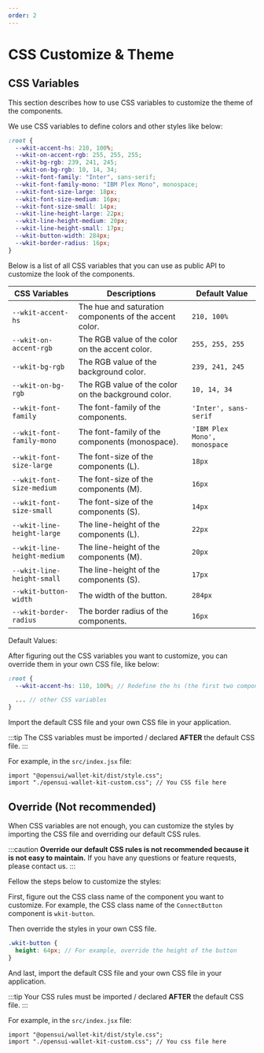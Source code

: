 ```yaml
---
order: 2
---
```


# CSS Customize & Theme

## CSS Variables

This section describes how to use CSS variables to customize the theme of the components.

We use CSS variables to define colors and other styles like below:

```css
:root {
  --wkit-accent-hs: 210, 100%;
  --wkit-on-accent-rgb: 255, 255, 255;
  --wkit-bg-rgb: 239, 241, 245;
  --wkit-on-bg-rgb: 10, 14, 34;
  --wkit-font-family: "Inter", sans-serif;
  --wkit-font-family-mono: "IBM Plex Mono", monospace;
  --wkit-font-size-large: 18px;
  --wkit-font-size-medium: 16px;
  --wkit-font-size-small: 14px;
  --wkit-line-height-large: 22px;
  --wkit-line-height-medium: 20px;
  --wkit-line-height-small: 17px;
  --wkit-button-width: 284px;
  --wkit-border-radius: 16px;
}
```

Below is a list of all CSS variables that you can use as public API to customize the look of the components.

| CSS Variables               | Descriptions                                           | Default Value                |
| --------------------------- | ------------------------------------------------------ | ---------------------------- |
| `--wkit-accent-hs`          | The hue and saturation components of the accent color. | `210, 100%`                  |
| `--wkit-on-accent-rgb`      | The RGB value of the color on the accent color.        | `255, 255, 255`              |
| `--wkit-bg-rgb`             | The RGB value of the background color.                 | `239, 241, 245`              |
| `--wkit-on-bg-rgb`          | The RGB value of the color on the background color.    | `10, 14, 34`                 |
| `--wkit-font-family`        | The font-family of the components.                     | `'Inter', sans-serif`        |
| `--wkit-font-family-mono`   | The font-family of the components (monospace).         | `'IBM Plex Mono', monospace` |
| `--wkit-font-size-large`    | The font-size of the components (L).                   | `18px`                       |
| `--wkit-font-size-medium`   | The font-size of the components (M).                   | `16px`                       |
| `--wkit-font-size-small`    | The font-size of the components (S).                   | `14px`                       |
| `--wkit-line-height-large`  | The line-height of the components (L).                 | `22px`                       |
| `--wkit-line-height-medium` | The line-height of the components (M).                 | `20px`                       |
| `--wkit-line-height-small`  | The line-height of the components (S).                 | `17px`                       |
| `--wkit-button-width`       | The width of the button.                               | `284px`                      |
| `--wkit-border-radius`      | The border radius of the components.                   | `16px`                       |

Default Values:

After figuring out the CSS variables you want to customize, you can override them in your own CSS file, like below:

```scss
:root {
  --wkit-accent-hs: 110, 100%; // Redefine the hs (the first two components of hsl) of the accent color

  ... // other CSS variables
}
```

Import the default CSS file and your own CSS file in your application.

:::tip
The CSS variables must be imported / declared **AFTER** the default CSS file.
:::

For example, in the `src/index.jsx` file:

```
import "@opensui/wallet-kit/dist/style.css";
import "./opensui-wallet-kit-custom.css"; // You CSS file here
```

## Override (Not recommended)

When CSS variables are not enough, you can customize the styles by importing the CSS file and overriding our default CSS rules.

:::caution
**Override our default CSS rules is not recommended because it is not easy to maintain.** If you have any questions or feature requests, please contact us.
:::

Fellow the steps below to customize the styles:

First, figure out the CSS class name of the component you want to customize. For example, the CSS class name of the `ConnectButton` component is `wkit-button`.

Then override the styles in your own CSS file.

```scss
.wkit-button {
  height: 64px; // For example, override the height of the button
}
```

And last, import the default CSS file and your own CSS file in your application.

:::tip
Your CSS rules must be imported / declared **AFTER** the default CSS file.
:::

For example, in the `src/index.jsx` file:

```
import "@opensui/wallet-kit/dist/style.css";
import "./opensui-wallet-kit-custom.css"; // You css file here
```
